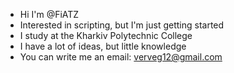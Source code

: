 - Hi I'm @FiATZ
- Interested in scripting, but I'm just getting started
- I study at the Kharkiv Polytechnic College
- I have a lot of ideas, but little knowledge
- You can write me an email: verveg12@gmail.com

<!---
FiATZ/FiATZ is a ✨ special ✨ repository because its `README.md` (this file) appears on your GitHub profile.
You can click the Preview link to take a look at your changes.
--->
